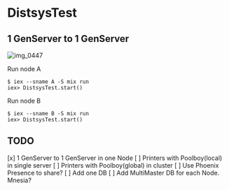 # DistsysTest

## 1 GenServer to 1 GenServer

![img_0447](https://user-images.githubusercontent.com/1679292/53984911-52f6b100-40e8-11e9-8bf7-afe80d74a1d8.JPG)

Run node A
```
$ iex --sname A -S mix run
iex> DistsysTest.start()
```

Run node B
```
$ iex --sname B -S mix run
iex> DistsysTest.start()
```

## TODO
[x] 1 GenServer to 1 GenServer in one Node
[ ] Printers with Poolboy(local) in single server
[ ] Printers with Poolboy(global) in cluster
[ ] Use Phoenix Presence to share?
[ ] Add one DB
[ ] Add MultiMaster DB for each Node. Mnesia?
